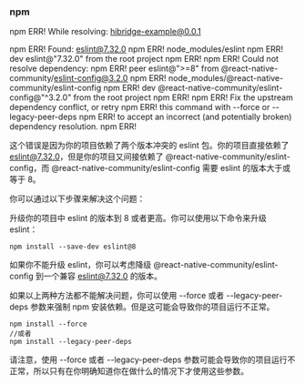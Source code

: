 ### npm 
npm ERR! While resolving: hibridge-example@0.0.1

npm ERR! Found: eslint@7.32.0
npm ERR! node_modules/eslint
npm ERR!   dev eslint@"7.32.0" from the root project
npm ERR! 
npm ERR! Could not resolve dependency:
npm ERR! peer eslint@">=8" from @react-native-community/eslint-config@3.2.0
npm ERR! node_modules/@react-native-community/eslint-config
npm ERR!   dev @react-native-community/eslint-config@"^3.2.0" from the root project
npm ERR! 
npm ERR! Fix the upstream dependency conflict, or retry
npm ERR! this command with --force or --legacy-peer-deps
npm ERR! to accept an incorrect (and potentially broken) dependency resolution.
npm ERR! 

这个错误是因为你的项目依赖了两个版本冲突的 eslint 包。你的项目直接依赖了 eslint@7.32.0，但是你的项目又间接依赖了 @react-native-community/eslint-config，而 @react-native-community/eslint-config 需要 eslint 的版本大于或等于 8。

你可以通过以下步骤来解决这个问题：

升级你的项目中 eslint 的版本到 8 或者更高。你可以使用以下命令来升级 eslint：

```
npm install --save-dev eslint@8
```

如果你不能升级 eslint，你可以考虑降级 @react-native-community/eslint-config 到一个兼容 eslint@7.32.0 的版本。

如果以上两种方法都不能解决问题，你可以使用 --force 或者 --legacy-peer-deps 参数来强制 npm 安装依赖。但是这可能会导致你的项目运行不正常。

```
npm install --force
//或者
npm install --legacy-peer-deps
```

请注意，使用 --force 或者 --legacy-peer-deps 参数可能会导致你的项目运行不正常，所以只有在你明确知道你在做什么的情况下才使用这些参数。
